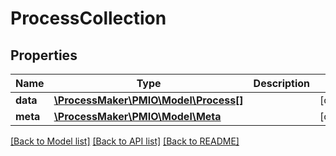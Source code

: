 # ProcessCollection

## Properties
Name | Type | Description | Notes
------------ | ------------- | ------------- | -------------
**data** | [**\ProcessMaker\PMIO\Model\Process[]**](Process.md) |  | [optional] 
**meta** | [**\ProcessMaker\PMIO\Model\Meta**](Meta.md) |  | [optional] 

[[Back to Model list]](../README.md#documentation-for-models) [[Back to API list]](../README.md#documentation-for-api-endpoints) [[Back to README]](../README.md)


